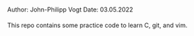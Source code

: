#####
Author:		John-Philipp Vogt
Date:		03.05.2022
####

This repo contains some practice code to learn C, git, and vim.

